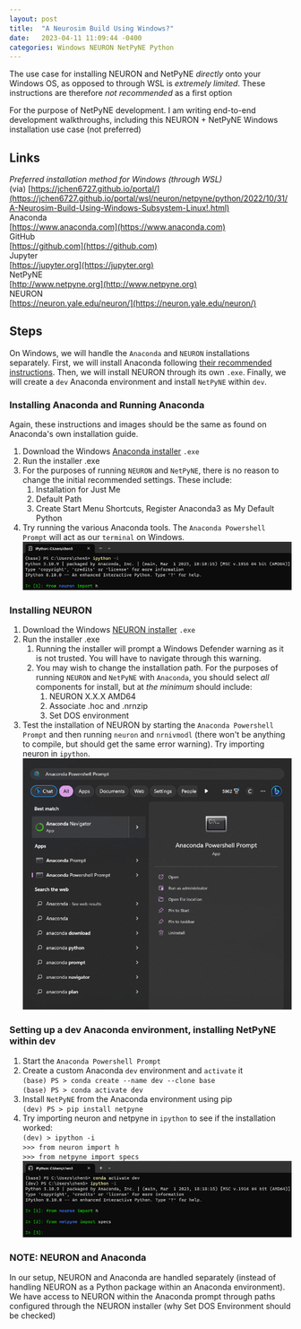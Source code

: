 ```yaml
---
layout: post
title:  "A Neurosim Build Using Windows?"
date:   2023-04-11 11:09:44 -0400
categories: Windows NEURON NetPyNE Python
---
```


The use case for installing NEURON and NetPyNE *directly* onto your Windows OS, as opposed to through WSL is *extremely limited*. These instructions are therefore *not recommended* as a first option

For the purpose of NetPyNE development. I am writing end-to-end development walkthroughs, including this NEURON + NetPyNE Windows installation use case (not preferred)

## Links
*Preferred installation method for Windows (through WSL)*<br>
(via) [https://jchen6727.github.io/portal/](https://jchen6727.github.io/portal/wsl/neuron/netpyne/python/2022/10/31/A-Neurosim-Build-Using-Windows-Subsystem-Linux!.html)<br>
Anaconda<br>
[https://www.anaconda.com](https://www.anaconda.com)<br>
GitHub<br>
[https://github.com](https://github.com)<br>
Jupyter<br>
[https://jupyter.org](https://jupyter.org)<br>
NetPyNE<br>
[http://www.netpyne.org](http://www.netpyne.org)<br>
NEURON<br>
[https://neuron.yale.edu/neuron/](https://neuron.yale.edu/neuron/)<br>

## Steps
On Windows, we will handle the `Anaconda` and `NEURON` installations separately. First, we will install Anaconda following [their recommended instructions](https://docs.anaconda.com/anaconda/install/windows/). Then, we will install NEURON through its own `.exe`. Finally, we will create a `dev` Anaconda environment and install `NetPyNE` within `dev`.

### Installing Anaconda and Running Anaconda
Again, these instructions and images should be the same as found on Anaconda's own installation guide. <br>
1. Download the Windows [Anaconda installer](https://www.anaconda.com) `.exe`<br>
2. Run the installer .exe<br>
3. For the purposes of running `NEURON` and `NetPyNE`, there is no reason to change the initial recommended settings. These include:<br>
    1. Installation for Just Me<br>
    2. Default Path<br>
    3. Create Start Menu Shortcuts, Register Anaconda3 as My Default Python<br>
4. Try running the various Anaconda tools. The `Anaconda Powershell Prompt` will act as our `terminal` on Windows.<br>
![](https://raw.githubusercontent.com/jchen6727/portal/main/images/conda_n.png)

### Installing NEURON
1. Download the Windows [NEURON installer](https://neuron.yale.edu/neuron/download) `.exe`<br>
2. Run the installer .exe<br>
    1. Running the installer will prompt a Windows Defender warning as it is not trusted. You will have to navigate through this warning.<br>
    2. You may wish to change the installation path. For the purposes of running `NEURON` and `NetPyNE` with `Anaconda`, you should select *all* components for install, but at *the minimum* should include:<br>
        1. NEURON X.X.X AMD64<br>
        2. Associate .hoc and .nrnzip<br>
        3. Set DOS environment<br>
3. Test the installation of NEURON by starting the `Anaconda Powershell Prompt` and then running `neuron` and `nrnivmodl` (there won't be anything to compile, but should get the same error warning). Try importing neuron in `ipython`.<br>
![](https://raw.githubusercontent.com/jchen6727/portal/main/images/anaconda_windows.png)

### Setting up a dev Anaconda environment, installing NetPyNE within dev
1. Start the `Anaconda Powershell Prompt`
2. Create a custom Anaconda `dev` environment and `activate` it<br>
    `(base) PS > conda create --name dev --clone base`<br>
    `(base) PS > conda activate dev`<br>
3. Install `NetPyNE` from the Anaconda environment using pip<br>
    `(dev) PS > pip install netpyne`<br>
4. Try importing neuron and netpyne in `ipython` to see if the installation worked:<br>
    `(dev) > ipython -i`<br>
    `>>> from neuron import h`<br>
    `>>> from netpyne import specs`<br>
![](https://raw.githubusercontent.com/jchen6727/portal/main/images/conda_nn.png)

### NOTE: NEURON and Anaconda
In our setup, NEURON and Anaconda are handled separately (instead of handling NEURON as a Python package within an Anaconda environment). We have access to NEURON within the Anaconda prompt through paths configured through the NEURON installer (why Set DOS Environment should be checked)
[](https://raw.githubusercontent.com/jchen6727/portal/main/images/windows_path.png)
